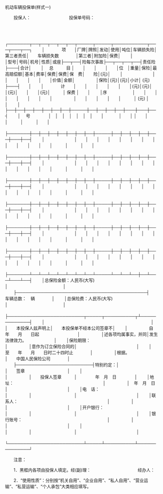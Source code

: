 



机动车辆投保单(样式一)



 

　　投保人：　　　　　　　　　投保单号码：

　　


　　┌───────┬──┬──┬──┬──┬──┬─────┬─────┬───────────┬───┬───┬──┐
　　│　　　　项　　│厂牌│牌照│发动│使用│吨位│车辆损失险│第三者责任│　　车辆损失数　　　　│第三者│附加险│保费│
　　│　　　　　　　│型号│号码│机号│性质│或座├──┬──┤险每次事故├──┬──┬──┬──┤责任险├───┤合计│
　　│　 总　　　目 │　　│　　│　　│　　│位　│重量│保险│最高赔偿额│基本│费率│保费│保费│保　费│　　险│(元)│
　　│　　　　　　　│　　│　　│　　│　　│　　│价值│金额│　　　　　│保险│(元)│(元)│小计│ (元) ├───┤　　│
　　│　　　　计　　│　　│　　│　　│　　│　　│(元)│(元)│　　　　　│(元)│　　│　　│(元)│　　　│ 保费 │　　│
　　│序　　　　　　│　　│　　│　　│　　│　　│　　│　　│　　　　　│　　│　　│　　│　　│　　　│ (元) │　　│
　　│　　　　　　　├──┼──┼──┼──┼──┼──┼──┼─────┼──┼──┼──┼──┼───┼───┼──┤
　　│　 号　　　　 │　│　│　│　│　│　│　　│　 　　 │　　│  │　　│　　│　　　│　　　│　　│
　　├───────┼──┼──┼──┼──┼──┼──┼──┼─────┼──┼──┼──┼──┼───┼───┼──┤
　　│　　　　　　　│　　│　　│　　│　　│　　│　　│　　│　　　　　│　　│　　│　　│　　│　　　│　　　│　　│
　　├───────┼──┼──┼──┼──┼──┼──┼──┼─────┼──┼──┼──┼──┼───┼───┼──┤
　　│　　　　　　　│　　│　　│　　│　　│　　│　　│　　│　　　　　│　　│　　│　　│　　│　　　│　　　│　　│
　　├───────┼──┼──┼──┼──┼──┼──┼──┼─────┼──┼──┼──┼──┼───┼───┼──┤
　　│　　　　　　　│　　│　　│　　│　　│　　│　　│　　│　　　　　│　　│　　│　　│　　│　　　│　　　│　　│
　　├───────┼──┼──┼──┼──┼──┼──┼──┼─────┼──┼──┼──┼──┼───┼───┼──┤
　　│　　　　　　　│　　│　　│　　│　　│　　│　　│　　│　　　　　│　　│　　│　　│　　│　　　│　　　│　　│
　　├───────┼──┼──┼──┼──┼──┼──┼──┼─────┼──┼──┼──┼──┼───┼───┼──┤
　　│　　　　　　　│　　│　　│　　│　　│　　│　　│　　│　　　　　│　　│　　│　　│　　│　　　│　　　│　　│
　　├───────┼──┼──┼──┼──┼──┼──┼──┼─────┼──┼──┼──┼──┼───┼───┼──┤
　　│　　　　　　　│　　│　　│　　│　　│　　│　　│　　│　　　　　│　　│　　│　　│　　│　　　│　　　│　　│
　　├───────┴──┴──┴──┴──┴──┴──┴──┴─────┴──┴──┴──┼──┴───┴───┴──┤
　　│总保险金额：人民币(大写)　　　　　　　　　　　　　　　　　　　　　　　　　　　　　　　│　　　　　　　　　　　　　│
　　├───────────────────────────────────────────┤　　车辆总数：　辆　　　　│
　　│总保险费：人民币(大写)　　　　　　　　　　　　　　　　　　　　　　　　　　　　　　　　│　　　　　　　　　　　　　│
　　├─────────────────────────┬─────┬──────────┬┴─────────────┤
　　│　　　　　　　　　　　　　　　　　　　　　　　　　│　　　　　│　　本投保人兹声明上│　　本投保单不经本公司签章不│
　　│　　　　　自　　年　　月　　日起　　　　　　　　　│　　　　　│述各项均属事实，并同│发生法律效力。　　　　　　　│
　　│保险期限：　　　　　　　　　　　　　　　　　　　　│　　　　　│意作为订立保险合同的│　　　　　　　　　　　　　　│
　　│　　　　　至　　年　　月　　日时二十四时止　　　　│　　　　　│根据。　　　　　　　│　　中国人民保险公司　　　　│
　　├─────────────────────────┤特别约定：│　　　　　　　　　　│　　签章　　　　　　　　　　│
　　│　　　　　　　　　　　　　　　　　　　　　　　　　│　　　　　│　　投保人签章　　　│　　　　 年　月　日　　　　 │
　　│地　址：　　　　　　　　　　　　　　　　　　　　　│　　　　　│　年　月　日　　　　│　　　　　　　　　　　　　　│
　　│电　话：　　　　　　　　　　　　　　　　　　　　　│　　　　　│　　　　　　　　　　│　　　　　　　　　　　　　　│
　　│联系人：　　　　　　　　　　　　　　　　　　　　　│　　　　　│　　　　　　　　　　│　　　　　　　　　　　　　　│
　　│开户银行：　　　　　　　　　　　　　　　　　　　　│　　　　　│　　　　　　　　　　│　　　　　　　　　　　　　　│
　　│银行账号：　　　　　　　　　　　　　　　　　　　　│　　　　　│　　　　　　　　　　│　　　　　　　　　　　　　　│
　　│　　　　　　　　　　　　　　　　　　　　　　　　　│　　　　　│　　　　　　　　　　│　　　　　　　　　　　　　　│
　　└─────────────────────────┴─────┴──────────┴──────────────┘
　　


　　注意：

　　1．黑框内各项由投保人填定。经(副)理：　　　　　　　　　　　经办人：

　　2．“使用性质”：分别按“机关自用”、“企业自用”、“私人自用”、“营业运输”、“私营运输”、“个人承包”大类相应填写。

　　